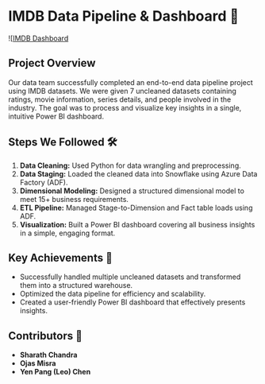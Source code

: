 # IMDB Data Pipeline & Dashboard 🚀

![[IMDB Dashboard](path/to/your/image.png](https://github.com/OjasHusky/IMDb-BI_Pipeline-Analytics/blob/main/Screenshot%202025-03-27%20at%2012.29.42%E2%80%AFPM.png))

## Project Overview
Our data team successfully completed an end-to-end data pipeline project using IMDB datasets. We were given 7 uncleaned datasets containing ratings, movie information, series details, and people involved in the industry. The goal was to process and visualize key insights in a single, intuitive Power BI dashboard.

## Steps We Followed 🛠️
1. **Data Cleaning:** Used Python for data wrangling and preprocessing.
2. **Data Staging:** Loaded the cleaned data into Snowflake using Azure Data Factory (ADF).
3. **Dimensional Modeling:** Designed a structured dimensional model to meet 15+ business requirements.
4. **ETL Pipeline:** Managed Stage-to-Dimension and Fact table loads using ADF.
5. **Visualization:** Built a Power BI dashboard covering all business insights in a simple, engaging format.

## Key Achievements 🎯
- Successfully handled multiple uncleaned datasets and transformed them into a structured warehouse.
- Optimized the data pipeline for efficiency and scalability.
- Created a user-friendly Power BI dashboard that effectively presents insights.

## Contributors 🙌
- **Sharath Chandra**
- **Ojas Misra**
- **Yen Pang (Leo) Chen**


